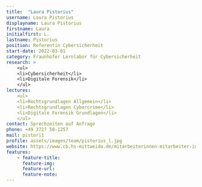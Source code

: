 ```yaml
---
title:  "Laura Pistorius"
username: Laura Pistorius
displayname: Laura Pistorius
firstname: Laura
initialfirst: L.
lastname: Pistorius
position: Referentin Cybersicherheit
start-date: 2022-03-01
category: Fraunhofer Lernlabor für Cybersicherheit
research: >
    <ul>
    <li>Cybersicherheit</li>
    <li>Digitale Forensik</li>
    </ul>
lectures: 
    <ul>
    <li>Rechtsgrundlagen Allgemein</li>
    <li>Rechtsgrundlagen Cybercrime</li>
    <li>Digitale Forensik Grundlagen</li>
    </ul>
contact: Sprechzeiten auf Anfrage
phone: +49 3727 58-1257
mail: pistori1
profile: assets/images/team/pistorius_l.jpg
website: https://www.cb.hs-mittweida.de/mitarbeiterinnen-mitarbeiter-in-ihren-fachgruppen/pistorius-laura/
features:
    - feature-title: 
      feature-img: 
      feature-url: 
      feature-note: 
---
```

